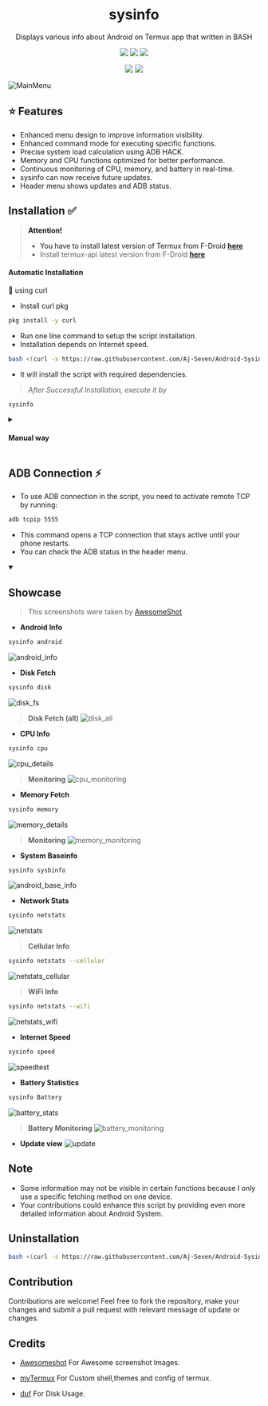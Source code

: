 <h1 align="center"> sysinfo </h1>
<p align="center"> Displays various info about Android on Termux app that written in BASH </p>
<p align="center">
<a href="./LICENSE"><img src="https://img.shields.io/badge/license-MIT-blue.svg"></a>
<img src="https://img.shields.io/badge/shell_script-%23121011.svg?style=for-the-badge&logo=gnu-bash&logoColor=white">
<a href='#'><img src="https://img.shields.io/badge/Made%20with-Bash-1f425f.svg"></img><a/>
</p>
<p align="center">
<a href='#'><IMG
src=https://api.visitorbadge.io/api/VisitorHit?user=Aj-Seven&repo=github-visitors-badge></img></a>
<a href='#'><img src=https://img.shields.io/badge/Maintained%3F-yes-green.svg></img><a/>
</p>

![MainMenu](https://github.com/Aj-Seven/Android-Sysinfo/assets/89263112/bd979abf-fd24-44f7-8665-2fae90b27a08)

## :star: Features

- Enhanced menu design to improve information visibility.
- Enhanced command mode for executing specific functions.
- Precise system load calculation using ADB HACK.
- Memory and CPU functions optimized for better performance.
- Continuous monitoring of CPU, memory, and battery in real-time.
- sysinfo can now receive future updates.
- Header menu shows updates and ADB status.

## Installation :white_check_mark:

> **Attention!**
> - You have to install latest version of Termux from F-Droid **[here](https://f-droid.org/repo/com.termux_118.apk)**
> - Install termux-api latest version from F-Droid **[here](https://f-droid.org/repo/com.termux.api_51.apk)**

#### Automatic Installation

:star2: using curl
- Install curl pkg
``` bash
pkg install -y curl
```
- Run one line command to setup the script installation.
- Installation depends on Internet speed.
``` bash
bash <(curl -s https://raw.githubusercontent.com/Aj-Seven/Android-Sysinfo/master/sys-install)
```
- It will install the script with required dependencies.

> *After Successful Installation, execute it by*
``` bash
sysinfo
```

<details closed>
<summary>
<h4> Manual way </h4>
</summary>

- Download or clone this Repository

``` bash
git clone https://github.com/Aj-Seven/Android-Sysinfo
```

- move this repo folder to `usr/share` directory

``` bash
mv Android-Sysinfo $PREFIX/share/Android-Sysinfo
```

- link the script to bin directory

``` bash
ln -s $PREFIX/share/Android-Sysinfo/sysinfo $PREFIX/bin/sysinfo
```

**Make sure that required dependencies is installed before running**
<details closed>
<summary> required pkgs </summary>

- Install required pkgs by
`pkg install -y git curl termux-api ncurses-utils duf figlet bc jq nmap speedtest-go`
</details>

> *Thats it, sysinfo is Successfully Installed :tada:*

- Run by `sysinfo`


</details>

## ADB Connection :zap:

- To use ADB connection in the script, you need to activate remote TCP by running:
``` bash
adb tcpip 5555
```
- This command opens a TCP connection that stays active until your phone restarts.
- You can check the ADB status in the header menu.

<details open>
<summary>
<h2> Showcase </h2>
</summary>

> This screenshots were taken by [AwesomeShot](https://github.com/Awesomesh0t/awesomeshot)

- **Android Info**
``` bash
sysinfo android
```
![android_info](https://github.com/Aj-Seven/Android-Sysinfo/assets/89263112/66e31f13-083c-4ee6-b232-688ebb8e5b87)

- **Disk Fetch**
``` bash
sysinfo disk
```
![disk_fs](https://github.com/Aj-Seven/Android-Sysinfo/assets/89263112/68482455-d053-40b2-8265-d538d031e948)

> **Disk Fetch (all)**
![disk_all](https://github.com/Aj-Seven/Android-Sysinfo/assets/89263112/8235a692-e0a2-4fa4-bd42-7966386db8b6)

- **CPU Info**
``` bash
sysinfo cpu
```
![cpu_details](https://github.com/Aj-Seven/Android-Sysinfo/assets/89263112/07b37745-3a46-432e-af86-5ae153428b58)

> **Monitoring**
![cpu_monitoring](https://github.com/Aj-Seven/Android-Sysinfo/assets/89263112/d5d19497-a105-4cb6-9792-d1ec863fbbbd)

- **Memory Fetch**
``` bash
sysinfo memory
```
![memory_details](https://github.com/Aj-Seven/Android-Sysinfo/assets/89263112/1d33d559-d019-4288-9f6f-9d06dc48f870)

> **Monitoring**
![memory_monitoring](https://github.com/Aj-Seven/Android-Sysinfo/assets/89263112/b700207a-7005-45cc-8813-42fdf1be06ed)

- **System Baseinfo**
``` bash
sysinfo sysbinfo
```
![android_base_info](https://github.com/Aj-Seven/Android-Sysinfo/assets/89263112/a5b9afc8-9b4e-4271-9c7c-39b1cdccbf52)

- **Network Stats**
``` bash
sysinfo netstats
```
![netstats](https://github.com/Aj-Seven/Android-Sysinfo/assets/89263112/99a7572c-e3c6-4ffd-86da-bd29ec0e3bfd)
> **Cellular Info**
``` bash
sysinfo netstats --cellular
```
![netstats_cellular](https://github.com/Aj-Seven/Android-Sysinfo/assets/89263112/e7f778f0-97a9-466f-bc50-737b936b9358)
> **WiFi Info**
``` bash
sysinfo netstats --wifi
```
![netstats_wifi](https://github.com/Aj-Seven/Android-Sysinfo/assets/89263112/a75d0883-7ff2-4c38-abe6-50c27849458f)
- **Internet Speed**
``` bash
sysinfo speed
```
![speedtest](https://github.com/Aj-Seven/Android-Sysinfo/assets/89263112/8a6a7aaf-4804-43b9-99fb-c79bfdc8f048)

- **Battery Statistics**
``` bash
sysinfo Battery
```
![battery_stats](https://github.com/Aj-Seven/Android-Sysinfo/assets/89263112/abb9cc97-b4d9-4d4a-a75e-bfdcdd9e9ef9)

> **Battery Monitoring**
![battery_monitoring](https://github.com/Aj-Seven/Android-Sysinfo/assets/89263112/18e0a5f2-690b-4d05-88ee-e1dd2bb6b9a3)

- **Update view**
![update](https://github.com/Aj-Seven/Android-Sysinfo/assets/89263112/56920f44-f78d-4a37-9cc9-ae78604999f9)
</details>

## Note
- Some information may not be visible in certain functions because I only use a specific fetching method on one device.
- Your contributions could enhance this script by providing even more detailed information about Android System.

## Uninstallation

``` bash
bash <(curl -s https://raw.githubusercontent.com/Aj-Seven/Android-Sysinfo/master/sys-uninstall)
```

## Contribution
Contributions are welcome! Feel free to fork the repository, make your changes and submit a pull request with relevant message of update or changes.

## Credits

- [Awesomeshot](https://github.com/Awesomesh0t/awesomeshot.git) For Awesome screenshot Images.

- [myTermux](https://github.com/mayTermux/myTermux.git) For Custom shell,themes and config of termux.

- [duf](https://github.com/muesli/duf) For Disk Usage.
